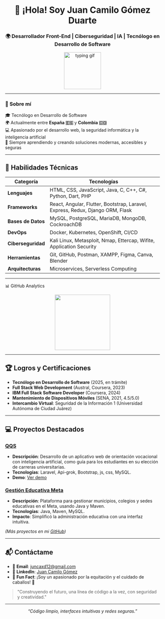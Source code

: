 <h1 align="center">👋 ¡Hola! Soy Juan Camilo Gómez Duarte</h1>
<h3 align="center">🌍 Desarrollador Front-End | Ciberseguridad | IA | Tecnólogo en Desarrollo de Software</h3>

<p align="center">
  <img src="https://media.giphy.com/media/QssGEmpkyEOhBCb7e1/giphy.gif" width="120" alt="typing gif" />
</p>

---

### 🧠 Sobre mí

🎓 Tecnólogo en Desarrollo de Software  
🌍 Actualmente entre **España 🇪🇸** y **Colombia 🇨🇴**  
💻 Apasionado por el desarrollo web, la seguridad informática y la inteligencia artificial  
🚀 Siempre aprendiendo y creando soluciones modernas, accesibles y seguras

---

## 🚀 **Habilidades Técnicas**

| **Categoría**          | **Tecnologías**                                                                 |
|------------------------|---------------------------------------------------------------------------------|
| **Lenguajes**          | HTML, CSS, JavaScript, Java, C, C++, C#, Python, Dart, PHP                      |
| **Frameworks**         | React, Angular, Flutter, Bootstrap, Laravel, Express, Redux, Django ORM, Flask  |
| **Bases de Datos**     | MySQL, PostgreSQL, MariaDB, MongoDB, CockroachDB                                |
| **DevOps**             | Docker, Kubernetes, OpenShift, CI/CD                                           |
| **Ciberseguridad**     | Kali Linux, Metasploit, Nmap, Ettercap, Wifite, Application Security           |
| **Herramientas**       | Git, GitHub, Postman, XAMPP, Figma, Canva, Blender                             |
| **Arquitecturas**      | Microservices, Serverless Computing                                            |

---

📊 GitHub Analytics
<div align="center"> <img height="180em" src="https://github-readme-stats.vercel.app/api/top-langs/?username=Emilianoking&layout=compact&langs_count=8&theme=radical&hide_border=true&bg_color=0D1117&title_color=00D4AA&text_color=FFFFFF"/> </div>


---

## 🏆 **Logros y Certificaciones**

- **Tecnólogo en Desarrollo de Software** (2025, en trámite)
- **Full Stack Web Development** (Austral, Coursera, 2023)
- **IBM Full Stack Software Developer** (Coursera, 2024)
- **Mantenimiento de Dispositivos Móviles** (SENA, 2021, 4.5/5.0)
- **Intercambio Virtual**: Seguridad de la Información 1 (Universidad Autónoma de Ciudad Juárez)

---
## 💻 **Proyectos Destacados**

### **[QQS](https://github.com/Emilianoking/QQS)**
- **Descripción**: Desarrollo de un aplicativo web de orientación vocacional con inteligencia artificial, como guía para los estudiantes en su elección de carreras universitarias.
- **Tecnologías**: Laravel, Api-grok, Bootstrap, js, css, MySQL.
- **Demo**: [Ver demo](https://github.com/Emilianoking/QQS)

### **[Gestión Educativa Meta](https://github.com/Emilianoking/Gestion-Educativa-Meta)**
- **Descripción**: Plataforma para gestionar municipios, colegios y sedes educativas en el Meta, usando Java y Maven.
- **Tecnologías**: Java, Maven, MySQL.
- **Impacto**: Simplificó la administración educativa con una interfaz intuitiva.

*(Más proyectos en mi [GitHub](https://github.com/Emilianoking?tab=repositories))*

---

## 📬 **Contáctame**

- 📧 **Email**: juncaxd12@gmail.com
- 💼 **LinkedIn**: [Juan Camilo Gómez](https://www.linkedin.com/in/juan-camilo-gómezduarte-62b5b2325)
- 🐎 **Fun Fact**: ¡Soy un apasionado por la equitación y el cuidado de caballos! 🐴

> "Construyendo el futuro, una línea de código a la vez, con seguridad y creatividad."
---

<p align="center"><i>“Código limpio, interfaces intuitivas y redes seguras.”</i></p>
